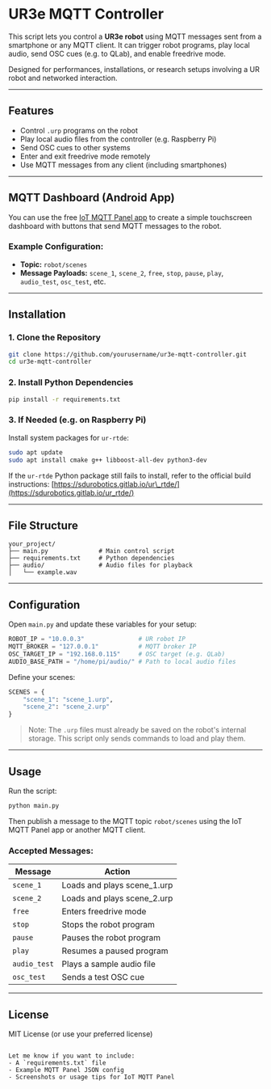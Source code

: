 # UR3e MQTT Controller

This script lets you control a **UR3e robot** using MQTT messages sent from a smartphone or any MQTT client. It can trigger robot programs, play local audio, send OSC cues (e.g. to QLab), and enable freedrive mode.

Designed for performances, installations, or research setups involving a UR robot and networked interaction.

---

## Features

- Control `.urp` programs on the robot
- Play local audio files from the controller (e.g. Raspberry Pi)
- Send OSC cues to other systems
- Enter and exit freedrive mode remotely
- Use MQTT messages from any client (including smartphones)

---

## MQTT Dashboard (Android App)

You can use the free [IoT MQTT Panel app](https://play.google.com/store/apps/details?id=snr.lab.iotmqttpanel.prod&hl=en) to create a simple touchscreen dashboard with buttons that send MQTT messages to the robot.

### Example Configuration:
- **Topic:** `robot/scenes`
- **Message Payloads:** `scene_1`, `scene_2`, `free`, `stop`, `pause`, `play`, `audio_test`, `osc_test`, etc.

---

## Installation

### 1. Clone the Repository

```bash
git clone https://github.com/yourusername/ur3e-mqtt-controller.git
cd ur3e-mqtt-controller
````

### 2. Install Python Dependencies

```bash
pip install -r requirements.txt
```

### 3. If Needed (e.g. on Raspberry Pi)

Install system packages for `ur-rtde`:

```bash
sudo apt update
sudo apt install cmake g++ libboost-all-dev python3-dev
```

If the `ur-rtde` Python package still fails to install, refer to the official build instructions:
[https://sdurobotics.gitlab.io/ur\_rtde/](https://sdurobotics.gitlab.io/ur_rtde/)

---

## File Structure

```
your_project/
├── main.py              # Main control script
├── requirements.txt     # Python dependencies
├── audio/               # Audio files for playback
│   └── example.wav
```

---

## Configuration

Open `main.py` and update these variables for your setup:

```python
ROBOT_IP = "10.0.0.3"               # UR robot IP
MQTT_BROKER = "127.0.0.1"           # MQTT broker IP
OSC_TARGET_IP = "192.168.0.115"     # OSC target (e.g. QLab)
AUDIO_BASE_PATH = "/home/pi/audio/" # Path to local audio files
```

Define your scenes:

```python
SCENES = {
    "scene_1": "scene_1.urp",
    "scene_2": "scene_2.urp"
}
```

> Note: The `.urp` files must already be saved on the robot's internal storage. This script only sends commands to load and play them.

---

## Usage

Run the script:

```bash
python main.py
```

Then publish a message to the MQTT topic `robot/scenes` using the IoT MQTT Panel app or another MQTT client.

### Accepted Messages:

| Message      | Action                       |
| ------------ | ---------------------------- |
| `scene_1`    | Loads and plays scene\_1.urp |
| `scene_2`    | Loads and plays scene\_2.urp |
| `free`       | Enters freedrive mode        |
| `stop`       | Stops the robot program      |
| `pause`      | Pauses the robot program     |
| `play`       | Resumes a paused program     |
| `audio_test` | Plays a sample audio file    |
| `osc_test`   | Sends a test OSC cue         |

---

## License

MIT License (or use your preferred license)

```

Let me know if you want to include:
- A `requirements.txt` file
- Example MQTT Panel JSON config
- Screenshots or usage tips for IoT MQTT Panel
```

